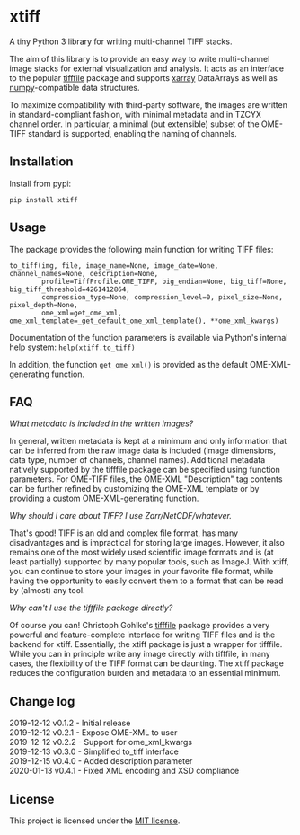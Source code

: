 # xtiff

A tiny Python 3 library for writing multi-channel TIFF stacks.

The aim of this library is to provide an easy way to write multi-channel image stacks for external visualization and
analysis. It acts as an interface to the popular [tifffile](https://www.lfd.uci.edu/~gohlke/) package and supports
[xarray](http://xarray.pydata.org) DataArrays as well as [numpy](https://www.numpy.org)-compatible data structures.

To maximize compatibility with third-party software, the images are written in standard-compliant fashion, with minimal
metadata and in TZCYX channel order. In particular, a minimal (but extensible) subset of the OME-TIFF standard is
supported, enabling the naming of channels.

## Installation

Install from pypi:

`pip install xtiff`


## Usage

The package provides the following main function for writing TIFF files:

```python3
to_tiff(img, file, image_name=None, image_date=None, channel_names=None, description=None,
        profile=TiffProfile.OME_TIFF, big_endian=None, big_tiff=None, big_tiff_threshold=4261412864, 
        compression_type=None, compression_level=0, pixel_size=None, pixel_depth=None, 
        ome_xml=get_ome_xml, ome_xml_template=_get_default_ome_xml_template(), **ome_xml_kwargs)
```

Documentation of the function parameters is available via Python's internal help system: `help(xtiff.to_tiff)`

In addition, the function `get_ome_xml()` is provided as the default OME-XML-generating function.

## FAQ

_What metadata is included in the written images?_

In general, written metadata is kept at a minimum and only information that can be inferred from the raw image data is
included (image dimensions, data type, number of channels, channel names). Additional metadata natively supported by the
tifffile package can be specified using function parameters. For OME-TIFF files, the OME-XML "Description" tag contents
can be further refined by customizing the OME-XML template or by providing a custom OME-XML-generating function.

_Why should I care about TIFF? I use Zarr/NetCDF/whatever._

That's good! TIFF is an old and complex file format, has many disadvantages and is impractical for storing large images.
However, it also remains one of the most widely used scientific image formats and is (at least partially) supported by
many popular tools, such as ImageJ. With xtiff, you can continue to store your images in your favorite file format,
while having the opportunity to easily convert them to a format that can be read by (almost) any tool.

_Why can't I use the tifffile package directly?_

Of course you can! Christoph Gohlke's [tifffile](https://www.lfd.uci.edu/~gohlke/) package provides a very powerful and
feature-complete interface for writing TIFF files and is the backend for xtiff. Essentially, the xtiff package is just a
wrapper for tifffile. While you can in principle write any image directly with tifffile, in many cases, the flexibility
of the TIFF format can be daunting. The xtiff package reduces the configuration burden and metadata to an essential
minimum.

## Change log

2019-12-12 v0.1.2 - Initial release  
2019-12-12 v0.2.1 - Expose OME-XML to user  
2019-12-12 v0.2.2 - Support for ome_xml_kwargs  
2019-12-13 v0.3.0 - Simplified to_tiff interface  
2019-12-15 v0.4.0 - Added description parameter  
2020-01-13 v0.4.1 - Fixed XML encoding and XSD compliance  

## License

This project is licensed under the [MIT license](https://github.com/BodenmillerGroup/xtiff/blob/master/LICENSE.txt).